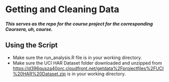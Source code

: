 # Getting and Cleaning Data
##### This serves as the repo for the course project for the corresponding Coursera, uh, course.
## Using the Script
* Make sure the run_analysis.R file is in your working directory.
* Make sure the UCI HAR Dataset folder downloaded and unzipped from https://d396qusza40orc.cloudfront.net/getdata%2Fprojectfiles%2FUCI%20HAR%20Dataset.zip is in your working directory.
